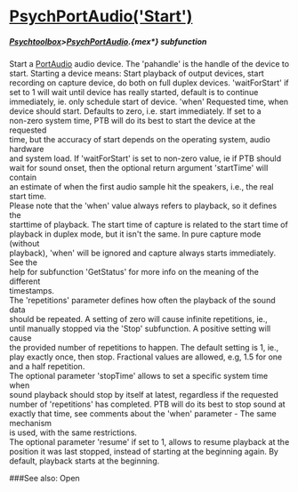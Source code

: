 # [PsychPortAudio('Start')](PsychPortAudio-Start) 
##### [Psychtoolbox](Pyschtoolbox)>[PsychPortAudio](PsychPortAudio).{mex*} subfunction


Start a [PortAudio](PortAudio) audio device. The 'pahandle' is the handle of the device to  
start. Starting a device means: Start playback of output devices, start  
recording on capture device, do both on full duplex devices. 'waitForStart' if  
set to 1 will wait until device has really started, default is to continue  
immediately, ie. only schedule start of device. 'when' Requested time, when  
device should start. Defaults to zero, i.e. start immediately. If set to a  
non-zero system time, PTB will do its best to start the device at the requested  
time, but the accuracy of start depends on the operating system, audio hardware  
and system load. If 'waitForStart' is set to non-zero value, ie if PTB should  
wait for sound onset, then the optional return argument 'startTime' will contain  
an estimate of when the first audio sample hit the speakers, i.e., the real  
start time.  
Please note that the 'when' value always refers to playback, so it defines the  
starttime of playback. The start time of capture is related to the start time of  
playback in duplex mode, but it isn't the same. In pure capture mode (without  
playback), 'when' will be ignored and capture always starts immediately. See the  
help for subfunction 'GetStatus' for more info on the meaning of the different  
timestamps.  
The 'repetitions' parameter defines how often the playback of the sound data  
should be repeated. A setting of zero will cause infinite repetitions, ie.,  
until manually stopped via the 'Stop' subfunction. A positive setting will cause  
the provided number of repetitions to happen. The default setting is 1, ie.,  
play exactly once, then stop. Fractional values are allowed, e.g, 1.5 for one  
and a half repetition.  
The optional parameter 'stopTime' allows to set a specific system time when  
sound playback should stop by itself at latest, regardless if the requested  
number of 'repetitions' has completed. PTB will do its best to stop sound at  
exactly that time, see comments about the 'when' parameter - The same mechanism  
is used, with the same restrictions.  
The optional parameter 'resume' if set to 1, allows to resume playback at the  
position it was last stopped, instead of starting at the beginning again. By  
default, playback starts at the beginning.  
  


###See also:
Open
